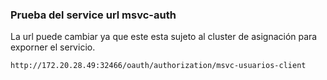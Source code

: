 ### Prueba del service url msvc-auth
La url puede cambiar ya que este esta sujeto al cluster de asignación para exporner el servicio.
```
http://172.20.28.49:32466/oauth/authorization/msvc-usuarios-client
```
